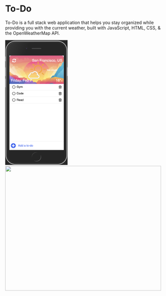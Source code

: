 # To-Do

To-Do is a full stack web application that helps you stay organized while providing you with the current weather, built with JavaScript, HTML, CSS, & the OpenWeatherMap API.

<span>

<img src='public/Mobile_view.png' width='200' height='400' >

<img src='publicDesktop_view.png' width='500' height='400' >

</span>
